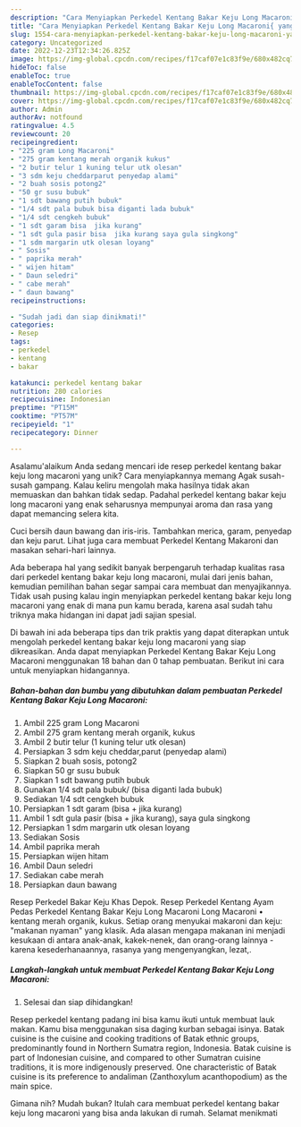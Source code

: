```yaml
---
description: "Cara Menyiapkan Perkedel Kentang Bakar Keju Long Macaroni{ yang Enak Banget"
title: "Cara Menyiapkan Perkedel Kentang Bakar Keju Long Macaroni{ yang Enak Banget"
slug: 1554-cara-menyiapkan-perkedel-kentang-bakar-keju-long-macaroni-yang-enak-banget
category: Uncategorized
date: 2022-12-23T12:34:26.825Z
image: https://img-global.cpcdn.com/recipes/f17caf07e1c83f9e/680x482cq70/perkedel-kentang-bakar-keju-long-macaroni-foto-resep-utama.jpg
hideToc: false
enableToc: true
enableTocContent: false
thumbnail: https://img-global.cpcdn.com/recipes/f17caf07e1c83f9e/680x482cq70/perkedel-kentang-bakar-keju-long-macaroni-foto-resep-utama.jpg
cover: https://img-global.cpcdn.com/recipes/f17caf07e1c83f9e/680x482cq70/perkedel-kentang-bakar-keju-long-macaroni-foto-resep-utama.jpg
author: Admin
authorAv: notfound
ratingvalue: 4.5
reviewcount: 20
recipeingredient:
- "225 gram Long Macaroni"
- "275 gram kentang merah organik kukus"
- "2 butir telur 1 kuning telur utk olesan"
- "3 sdm keju cheddarparut penyedap alami"
- "2 buah sosis potong2"
- "50 gr susu bubuk"
- "1 sdt bawang putih bubuk"
- "1/4 sdt pala bubuk bisa diganti lada bubuk"
- "1/4 sdt cengkeh bubuk"
- "1 sdt garam bisa  jika kurang"
- "1 sdt gula pasir bisa  jika kurang saya gula singkong"
- "1 sdm margarin utk olesan loyang"
- " Sosis"
- " paprika merah"
- " wijen hitam"
- " Daun seledri"
- " cabe merah"
- " daun bawang"
recipeinstructions:

- "Sudah jadi dan siap dinikmati!"
categories:
- Resep
tags:
- perkedel
- kentang
- bakar

katakunci: perkedel kentang bakar 
nutrition: 280 calories
recipecuisine: Indonesian
preptime: "PT15M"
cooktime: "PT57M"
recipeyield: "1"
recipecategory: Dinner

---
```



Asalamu'alaikum Anda sedang mencari ide resep perkedel kentang bakar keju long macaroni yang unik? Cara menyiapkannya memang Agak susah-susah gampang. Kalau keliru mengolah maka hasilnya tidak akan memuaskan dan bahkan tidak sedap. Padahal perkedel kentang bakar keju long macaroni yang enak seharusnya mempunyai aroma dan rasa yang dapat memancing selera kita.


Cuci bersih daun bawang dan iris-iris. Tambahkan merica, garam, penyedap dan keju parut. Lihat juga cara membuat Perkedel Kentang Makaroni dan masakan sehari-hari lainnya.

Ada beberapa hal yang sedikit banyak berpengaruh terhadap kualitas rasa dari perkedel kentang bakar keju long macaroni, mulai dari jenis bahan, kemudian pemilihan bahan segar sampai cara membuat dan menyajikannya. Tidak usah pusing kalau ingin menyiapkan perkedel kentang bakar keju long macaroni yang enak di mana pun kamu berada, karena asal sudah tahu triknya maka hidangan ini dapat jadi sajian spesial.


Di bawah ini ada beberapa tips dan trik praktis yang dapat diterapkan untuk mengolah perkedel kentang bakar keju long macaroni yang siap dikreasikan. Anda dapat menyiapkan Perkedel Kentang Bakar Keju Long Macaroni menggunakan 18 bahan dan 0 tahap pembuatan. Berikut ini cara untuk menyiapkan hidangannya.

<!--inarticleads1-->

##### Bahan-bahan dan bumbu yang dibutuhkan dalam pembuatan Perkedel Kentang Bakar Keju Long Macaroni:

1. Ambil 225 gram Long Macaroni
1. Ambil 275 gram kentang merah organik, kukus
1. Ambil 2 butir telur (1 kuning telur utk olesan)
1. Persiapkan 3 sdm keju cheddar,parut (penyedap alami)
1. Siapkan 2 buah sosis, potong2
1. Siapkan 50 gr susu bubuk
1. Siapkan 1 sdt bawang putih bubuk
1. Gunakan 1/4 sdt pala bubuk/ (bisa diganti lada bubuk)
1. Sediakan 1/4 sdt cengkeh bubuk
1. Persiapkan 1 sdt garam (bisa + jika kurang)
1. Ambil 1 sdt gula pasir (bisa + jika kurang), saya gula singkong
1. Persiapkan 1 sdm margarin utk olesan loyang
1. Sediakan  Sosis
1. Ambil  paprika merah
1. Persiapkan  wijen hitam
1. Ambil  Daun seledri
1. Sediakan  cabe merah
1. Persiapkan  daun bawang


Resep Perkedel Bakar Keju Khas Depok. Resep Perkedel Kentang Ayam Pedas Perkedel Kentang Bakar Keju Long Macaroni Long Macaroni • kentang merah organik, kukus. Setiap orang menyukai makaroni dan keju: &#34;makanan nyaman&#34; yang klasik. Ada alasan mengapa makanan ini menjadi kesukaan di antara anak-anak, kakek-nenek, dan orang-orang lainnya - karena kesederhanaannya, rasanya yang mengenyangkan, lezat,. 

<!--inarticleads2-->

##### Langkah-langkah untuk membuat Perkedel Kentang Bakar Keju Long Macaroni:


1. Selesai dan siap dihidangkan!

Resep perkedel kentang padang ini bisa kamu ikuti untuk membuat lauk makan. Kamu bisa menggunakan sisa daging kurban sebagai isinya. Batak cuisine is the cuisine and cooking traditions of Batak ethnic groups, predominantly found in Northern Sumatra region, Indonesia. Batak cuisine is part of Indonesian cuisine, and compared to other Sumatran cuisine traditions, it is more indigenously preserved. One characteristic of Batak cuisine is its preference to andaliman (Zanthoxylum acanthopodium) as the main spice. 

Gimana nih? Mudah bukan? Itulah cara membuat perkedel kentang bakar keju long macaroni yang bisa anda lakukan di rumah. Selamat menikmati
